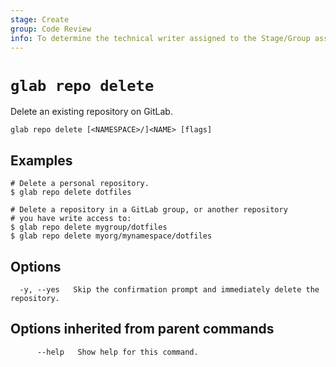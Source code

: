 ```yaml
---
stage: Create
group: Code Review
info: To determine the technical writer assigned to the Stage/Group associated with this page, see https://about.gitlab.com/handbook/product/ux/technical-writing/#assignments
---
```


<!--
This documentation is auto generated by a script.
Please do not edit this file directly. Run `make gen-docs` instead.
-->

# `glab repo delete`

Delete an existing repository on GitLab.

```plaintext
glab repo delete [<NAMESPACE>/]<NAME> [flags]
```

## Examples

```plaintext
# Delete a personal repository.
$ glab repo delete dotfiles

# Delete a repository in a GitLab group, or another repository
# you have write access to:
$ glab repo delete mygroup/dotfiles
$ glab repo delete myorg/mynamespace/dotfiles

```

## Options

```plaintext
  -y, --yes   Skip the confirmation prompt and immediately delete the repository.
```

## Options inherited from parent commands

```plaintext
      --help   Show help for this command.
```
